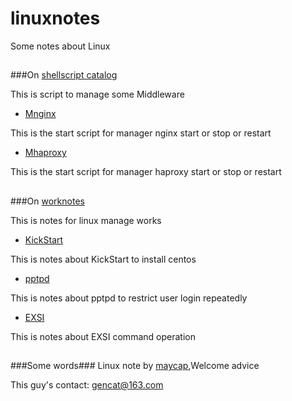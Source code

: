 # linuxnotes
Some notes about Linux

##
###On [shellscript catalog](./shellscript)

This is script to manage some Middleware

* [Mnginx](./shellscript/Mnginx) 

This is the start script for manager nginx start or stop or restart

* [Mhaproxy](./shellscript/Mhaproxy)

This is the start script for manager haproxy start or stop or restart


##
###On [worknotes](./worknotes)

This is notes for linux manage works

* [KickStart](./worknotes/KickStart.md)

This is notes about KickStart to install centos 

* [pptpd](./worknotes/pptpd.md)

This is notes about pptpd to restrict user login repeatedly

* [EXSI](./worknotes/EXSI.md)

This is notes about EXSI command operation


##
###Some words###
Linux note by [maycap](https://github.com/maycap),Welcome advice

This guy's contact: [gencat@163.com](gencat@163.com)












